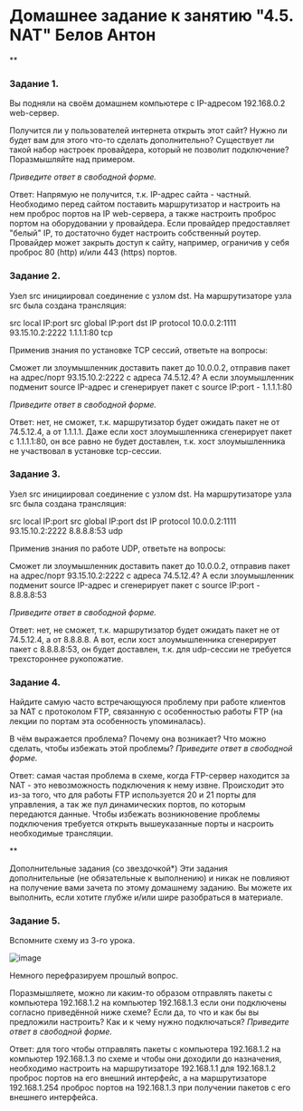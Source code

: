 # Домашнее задание к занятию "4.5. NAT" Белов Антон
**

### Задание 1.
Вы подняли на своём домашнем компьютере с IP-адресом 192.168.0.2 web-сервер.

Получится ли у пользователей интернета открыть этот сайт?
Нужно ли будет вам для этого что-то сделать дополнительно?
Существует ли такой набор настроек провайдера, который не позволит подключение?
Поразмышляйте над примером.

*Приведите ответ в свободной форме.*

Ответ: Напрямую не получится, т.к. IP-адрес сайта - частный. Необходимо перед сайтом поставить маршрутизатор и настроить на нем проброс портов на IP web-сервера, а также настроить проброс портом на оборудовании у провайдера. Если провайдер предоставляет "белый" IP, то достаточно будет настроить собственный роутер. Провайдер может закрыть доступ к сайту, например, ограничив у себя проброс 80 (http) и/или 443 (https) портов.

### Задание 2.
Узел src инициировал соединение с узлом dst.
На маршрутизаторе узла src была создана трансляция:

src local IP:port	src global IP:port	dst IP	protocol
10.0.0.2:1111	93.15.10.2:2222	1.1.1.1:80	tcp

Применив знания по установке TCP сессий, ответьте на вопросы:

Сможет ли злоумышленник доставить пакет до 10.0.0.2, отправив пакет на адрес/порт 93.15.10.2:2222 с адреса 74.5.12.4?
А если злоумышленник подменит source IP-адрес и сгенерирует пакет с source IP:port - 1.1.1.1:80

*Приведите ответ в свободной форме.*

Ответ: нет, не сможет, т.к. маршрутизатор будет ожидать пакет не от 74.5.12.4, а от 1.1.1.1. Даже если хост злоумышленника сгенерирует пакет с 1.1.1.1:80, он все равно не будет доставлен, т.к. хост злоумышленника не участвовал в установке tcp-сессии.

### Задание 3.
Узел src инициировал соединение с узлом dst.
На маршрутизаторе узла src была создана трансляция:

src local IP:port	src global IP:port	dst IP	protocol
10.0.0.2:1111	93.15.10.2:2222	8.8.8.8:53	udp

Применив знания по работе UDP, ответьте на вопросы:

Сможет ли злоумышленник доставить пакет до 10.0.0.2, отправив пакет на адрес/порт 93.15.10.2:2222 с адреса 74.5.12.4?
А если злоумышленник подменит source IP-адрес и сгенерирует пакет с source IP:port - 8.8.8.8:53

*Приведите ответ в свободной форме.*

Ответ: нет, не сможет, т.к. маршрутизатор будет ожидать пакет не от 74.5.12.4, а от 8.8.8.8. А вот, если хост злоумышленника сгенерирует пакет с 8.8.8.8:53, он будет доставлен, т.к. для udp-сессии не требуется трехстороннее рукопожатие.

### Задание 4.
Найдите самую часто встречающуюся проблему при работе клиентов за NAT с протоколом FTP, связанную с особенностью работы FTP (на лекции по портам эта особенность упоминалась).

В чём выражается проблема?
Почему она возникает?
Что можно сделать, чтобы избежать этой проблемы?
*Приведите ответ в свободной форме.*

Ответ: самая частая проблема в схеме, когда FTP-сервер находится за NAT - это невозможность подключения к нему извне. Происходит это из-за того, что для работы FTP используется 20 и 21 порты для управления, а так же пул динамических портов, по которым передаются данные. Чтобы избежать возникновение проблемы подключения требуется открыть вышеуказанные порты и насроить необходимые трансляции. 

**

Дополнительные задания (со звездочкой*)
Эти задания дополнительные (не обязательные к выполнению) и никак не повлияют на получение вами зачета по этому домашнему заданию. Вы можете их выполнить, если хотите глубже и/или шире разобраться в материале.

### Задание 5.
Вспомните схему из 3-го урока.

![image](https://user-images.githubusercontent.com/107868869/191015019-e6a6f32b-6843-4cfb-a675-162c0b489a5d.png)

Немного перефразируем прошлый вопрос.

Поразмышляете, можно ли каким-то образом отправлять пакеты с компьютера 192.168.1.2 на компьютер 192.168.1.3 если они подключены согласно приведённой ниже схеме?
Если да, то что и как бы вы предложили настроить? Как и к чему нужно подключаться?
*Приведите ответ в свободной форме.*

Ответ: для того чтобы отправлять пакеты с компьютера 192.168.1.2 на компьютер 192.168.1.3 по схеме и чтобы они доходили до назначения, необходимо настроить на маршрутизаторе 192.168.1.1 для 192.168.1.2 проброс портов на его внешний интерфейс, а на маршрутизаторе 192.168.1.254 проброс портов на 192.168.1.3 при получении пакетов с его внешнего интерфейса.
